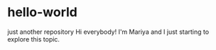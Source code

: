 # hello-world
just another repository
Hi everybody!
I'm Mariya and I just starting to explore this topic.
